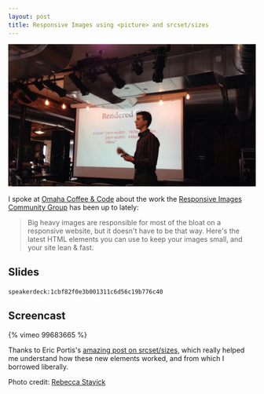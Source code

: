 ```yaml
---
layout: post
title: Responsive Images using <picture> and srcset/sizes
---
```


![Me, Presenting](../images/responsive-images-preso.jpg)

I spoke at [Omaha Coffee & Code](http://www.meetup.com/coffeeandcode/) about the work the [Responsive Images Community Group][respimg] has been up to lately:

> Big heavy images are responsible for most of the bloat on a responsive website, but it doesn't have to be that way. Here's the latest HTML elements you can use to keep your images small, and your site lean & fast.

## Slides

`speakerdeck:1cbf82f0e3b001311c6d56c19b776c40`

## Screencast

{% vimeo 99683665 %}

Thanks to Eric Portis's [amazing post on srcset/sizes][eric], which really helped me understand how these new elements worked, and from which I borrowed liberally.

Photo credit: [Rebecca Stavick](https://twitter.com/RebeccaStavick/status/483982587845541889)

[respimg]: http://responsiveimages.org/
[eric]: http://ericportis.com/posts/2014/srcset-sizes/
